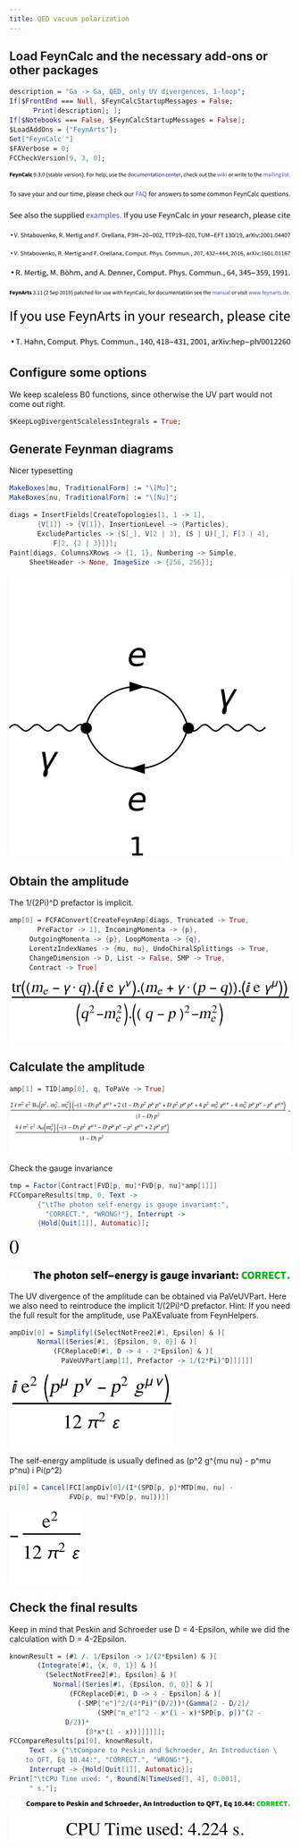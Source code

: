 ```yaml
---
title: QED vacuum polarization
---
```



## Load FeynCalc and the necessary add-ons or other packages

```mathematica
description = "Ga -> Ga, QED, only UV divergences, 1-loop"; 
If[$FrontEnd === Null, $FeynCalcStartupMessages = False; 
      Print[description]; ]; 
If[$Notebooks === False, $FeynCalcStartupMessages = False]; 
$LoadAddOns = {"FeynArts"}; 
Get["FeynCalc`"]
$FAVerbose = 0; 
FCCheckVersion[9, 3, 0]; 
```

![0qnnh03rto7wq](img/0qnnh03rto7wq.svg)

![02tqcun616cas](img/02tqcun616cas.svg)

![0j973yme4iv1e](img/0j973yme4iv1e.svg)

![1gj07ff4c9vo9](img/1gj07ff4c9vo9.svg)

![0yl3w9146i37j](img/0yl3w9146i37j.svg)

![173evn30flup4](img/173evn30flup4.svg)

![1qo4z5not0lhy](img/1qo4z5not0lhy.svg)

![0liutpchexhmt](img/0liutpchexhmt.svg)

![145baygm4jppw](img/145baygm4jppw.svg)

## Configure some options

We keep scaleless B0 functions, since otherwise the UV part would not come out right.

```mathematica
$KeepLogDivergentScalelessIntegrals = True; 
```

## Generate Feynman diagrams

Nicer typesetting

```mathematica
MakeBoxes[mu, TraditionalForm] := "\[Mu]"; 
MakeBoxes[nu, TraditionalForm] := "\[Nu]"; 
```

```mathematica
diags = InsertFields[CreateTopologies[1, 1 -> 1], 
       {V[1]} -> {V[1]}, InsertionLevel -> {Particles}, 
       ExcludeParticles -> {S[_], V[2 | 3], (S | U)[_], F[3 | 4], 
           F[2, {2 | 3}]}]; 
Paint[diags, ColumnsXRows -> {1, 1}, Numbering -> Simple, 
     SheetHeader -> None, ImageSize -> {256, 256}]; 
```

![15cq7m7ff5g3b](img/15cq7m7ff5g3b.svg)

## Obtain the amplitude

The 1/(2Pi)^D prefactor is implicit.

```mathematica
amp[0] = FCFAConvert[CreateFeynAmp[diags, Truncated -> True, 
       PreFactor -> 1], IncomingMomenta -> {p}, 
     OutgoingMomenta -> {p}, LoopMomenta -> {q}, 
     LorentzIndexNames -> {mu, nu}, UndoChiralSplittings -> True, 
     ChangeDimension -> D, List -> False, SMP -> True, 
     Contract -> True]
```

![12i7qyzie9owg](img/12i7qyzie9owg.svg)

## Calculate the amplitude

```mathematica
amp[1] = TID[amp[0], q, ToPaVe -> True]
```

![0orlwescia6xj](img/0orlwescia6xj.svg)

Check the gauge invariance

```mathematica
tmp = Factor[Contract[FVD[p, mu]*FVD[p, nu]*amp[1]]]
FCCompareResults[tmp, 0, Text -> 
       {"\tThe photon self-energy is gauge invariant:", 
         "CORRECT.", "WRONG!"}, Interrupt -> 
       {Hold[Quit[1]], Automatic}]; 
```

![1fex7f5pysep6](img/1fex7f5pysep6.svg)

![0gtx1traag30n](img/0gtx1traag30n.svg)

The UV divergence of the amplitude can be obtained via PaVeUVPart.
Here we also need to reintroduce the implicit 1/(2Pi)^D prefactor.
Hint: If you need the full result for the amplitude, use PaXEvaluate from FeynHelpers.

```mathematica
ampDiv[0] = Simplify[(SelectNotFree2[#1, Epsilon] & )[
       Normal[(Series[#1, {Epsilon, 0, 0}] & )[
           (FCReplaceD[#1, D -> 4 - 2*Epsilon] & )[
             PaVeUVPart[amp[1], Prefactor -> 1/(2*Pi)^D]]]]]]
```

![1vps0ibvsmc2q](img/1vps0ibvsmc2q.svg)

The self-energy amplitude is usually defined as  (p^2 g^{mu nu} - p^mu p^nu) i Pi(p^2)

```mathematica
pi[0] = Cancel[FCI[ampDiv[0]/(I*(SPD[p, p]*MTD[mu, nu] - 
               FVD[p, mu]*FVD[p, nu]))]]
```

![1eevwrbzh3cs5](img/1eevwrbzh3cs5.svg)

## Check the final results

Keep in mind that Peskin and Schroeder use D = 4-Epsilon,
while we did the calculation with D = 4-2Epsilon.

```mathematica
knownResult = (#1 /. 1/Epsilon -> 1/(2*Epsilon) & )[
       (Integrate[#1, {x, 0, 1}] & )[
         (SelectNotFree2[#1, Epsilon] & )[
           Normal[(Series[#1, {Epsilon, 0, 0}] & )[
               (FCReplaceD[#1, D -> 4 - Epsilon] & )[
                 (-SMP["e"]^2/(4*Pi)^(D/2))*(Gamma[2 - D/2]/
                      (SMP["m_e"]^2 - x*(1 - x)*SPD[p, p])^(2 - 
              D/2))*
                   (8*x*(1 - x))]]]]]]; 
FCCompareResults[pi[0], knownResult, 
     Text -> {"\tCompare to Peskin and Schroeder, An Introduction \
    to QFT, Eq 10.44:", "CORRECT.", "WRONG!"}, 
     Interrupt -> {Hold[Quit[1]], Automatic}]; 
Print["\tCPU Time used: ", Round[N[TimeUsed[], 4], 0.001], 
     " s."]; 
```

![0vrcllxu5kif3](img/0vrcllxu5kif3.svg)

![1rjdrtz6trhck](img/1rjdrtz6trhck.svg)